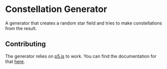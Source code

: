 Constellation Generator
=======================

A generator that creates a random star field and tries to make constellations from the result.


Contributing
-----------
The generator relies on [p5.js](https://p5js.org) to work. You can find the documentation for that [here](https://p5js.org/reference/).

